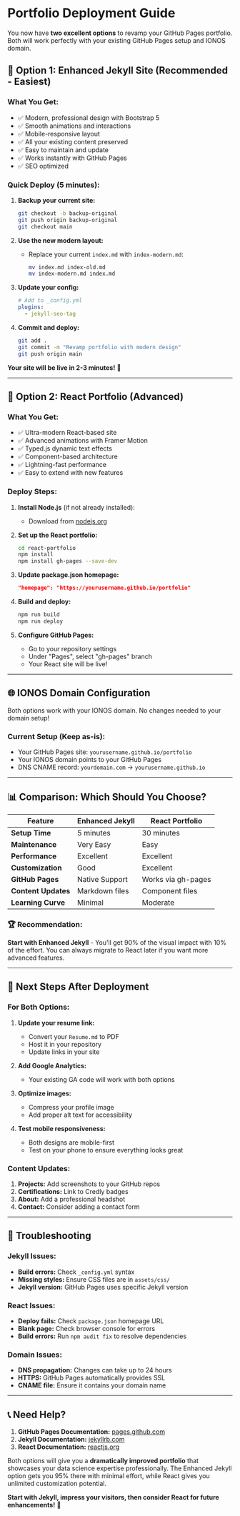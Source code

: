 # Portfolio Deployment Guide

You now have **two excellent options** to revamp your GitHub Pages portfolio. Both will work perfectly with your existing GitHub Pages setup and IONOS domain.

## 🎯 **Option 1: Enhanced Jekyll Site (Recommended - Easiest)**

### What You Get:
- ✅ Modern, professional design with Bootstrap 5
- ✅ Smooth animations and interactions
- ✅ Mobile-responsive layout
- ✅ All your existing content preserved
- ✅ Easy to maintain and update
- ✅ Works instantly with GitHub Pages
- ✅ SEO optimized

### Quick Deploy (5 minutes):

1. **Backup your current site:**
   ```bash
   git checkout -b backup-original
   git push origin backup-original
   git checkout main
   ```

2. **Use the new modern layout:**
   - Replace your current `index.md` with `index-modern.md`:
     ```bash
     mv index.md index-old.md
     mv index-modern.md index.md
     ```

3. **Update your config:**
   ```yaml
   # Add to _config.yml
   plugins:
     - jekyll-seo-tag
   ```

4. **Commit and deploy:**
   ```bash
   git add .
   git commit -m "Revamp portfolio with modern design"
   git push origin main
   ```

**Your site will be live in 2-3 minutes!** 🚀

---

## 🚀 **Option 2: React Portfolio (Advanced)**

### What You Get:
- ✅ Ultra-modern React-based site
- ✅ Advanced animations with Framer Motion
- ✅ Typed.js dynamic text effects
- ✅ Component-based architecture
- ✅ Lightning-fast performance
- ✅ Easy to extend with new features

### Deploy Steps:

1. **Install Node.js** (if not already installed):
   - Download from [nodejs.org](https://nodejs.org/)

2. **Set up the React portfolio:**
   ```bash
   cd react-portfolio
   npm install
   npm install gh-pages --save-dev
   ```

3. **Update package.json homepage:**
   ```json
   "homepage": "https://yourusername.github.io/portfolio"
   ```

4. **Build and deploy:**
   ```bash
   npm run build
   npm run deploy
   ```

5. **Configure GitHub Pages:**
   - Go to your repository settings
   - Under "Pages", select "gh-pages" branch
   - Your React site will be live!

---

## 🌐 **IONOS Domain Configuration**

Both options work with your IONOS domain. No changes needed to your domain setup!

### Current Setup (Keep as-is):
- Your GitHub Pages site: `yourusername.github.io/portfolio`
- Your IONOS domain points to your GitHub Pages
- DNS CNAME record: `yourdomain.com` → `yourusername.github.io`

---

## 📊 **Comparison: Which Should You Choose?**

| Feature | Enhanced Jekyll | React Portfolio |
|---------|----------------|----------------|
| **Setup Time** | 5 minutes | 30 minutes |
| **Maintenance** | Very Easy | Easy |
| **Performance** | Excellent | Excellent |
| **Customization** | Good | Excellent |
| **GitHub Pages** | Native Support | Works via gh-pages |
| **Content Updates** | Markdown files | Component files |
| **Learning Curve** | Minimal | Moderate |

### 🏆 **Recommendation:**

**Start with Enhanced Jekyll** - You'll get 90% of the visual impact with 10% of the effort. You can always migrate to React later if you want more advanced features.

---

## 🔧 **Next Steps After Deployment**

### For Both Options:

1. **Update your resume link:**
   - Convert your `Resume.md` to PDF
   - Host it in your repository
   - Update links in your site

2. **Add Google Analytics:**
   - Your existing GA code will work with both options

3. **Optimize images:**
   - Compress your profile image
   - Add proper alt text for accessibility

4. **Test mobile responsiveness:**
   - Both designs are mobile-first
   - Test on your phone to ensure everything looks great

### Content Updates:

1. **Projects:** Add screenshots to your GitHub repos
2. **Certifications:** Link to Credly badges
3. **About:** Add a professional headshot
4. **Contact:** Consider adding a contact form

---

## 🚨 **Troubleshooting**

### Jekyll Issues:
- **Build errors:** Check `_config.yml` syntax
- **Missing styles:** Ensure CSS files are in `assets/css/`
- **Jekyll version:** GitHub Pages uses specific Jekyll version

### React Issues:
- **Deploy fails:** Check `package.json` homepage URL
- **Blank page:** Check browser console for errors
- **Build errors:** Run `npm audit fix` to resolve dependencies

### Domain Issues:
- **DNS propagation:** Changes can take up to 24 hours
- **HTTPS:** GitHub Pages automatically provides SSL
- **CNAME file:** Ensure it contains your domain name

---

## 📞 **Need Help?**

1. **GitHub Pages Documentation:** [pages.github.com](https://pages.github.com/)
2. **Jekyll Documentation:** [jekyllrb.com](https://jekyllrb.com/)
3. **React Documentation:** [reactjs.org](https://reactjs.org/)

Both options will give you a **dramatically improved portfolio** that showcases your data science expertise professionally. The Enhanced Jekyll option gets you 95% there with minimal effort, while React gives you unlimited customization potential.

**Start with Jekyll, impress your visitors, then consider React for future enhancements!** 🎉
